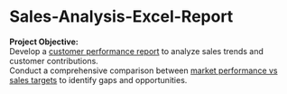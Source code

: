 # Sales-Analysis-Excel-Report

**Project Objective:**  
Develop a [customer performance report](https://github.com/Nazeer04/Sales-Analysis-Excel-Report/blob/main/Customer%20Performance%20Report.pdf)  to analyze sales trends and customer contributions.  
Conduct a comprehensive comparison between [market performance vs sales targets](https://github.com/Nazeer04/Sales-Analysis-Excel-Report/blob/main/Market%20Performance%20vs%20Target.png) to identify gaps and opportunities.

